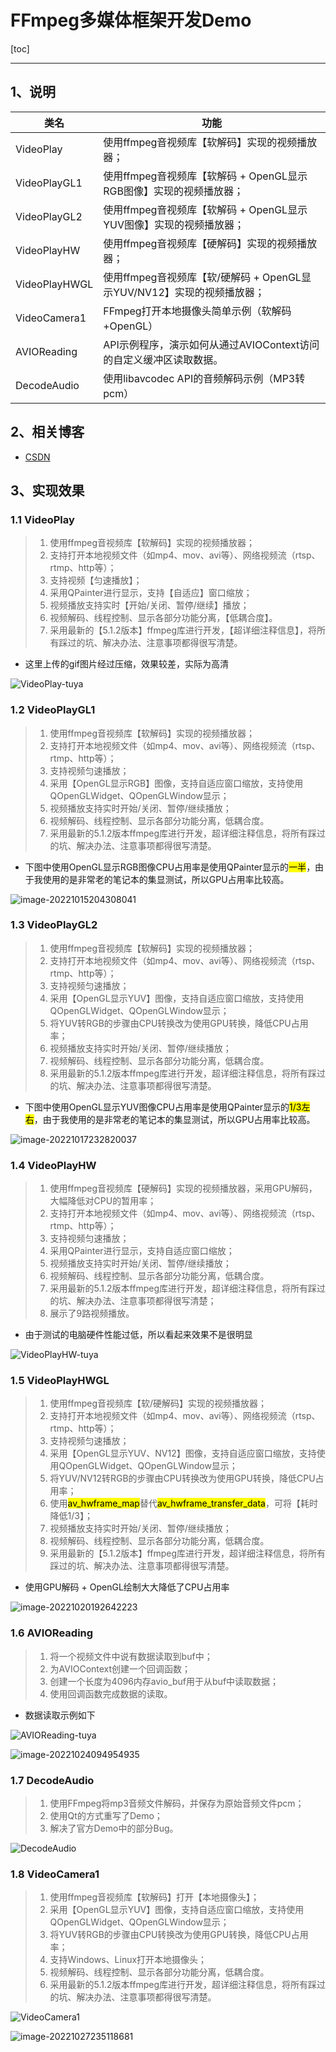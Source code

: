 # FFmpeg多媒体框架开发Demo

[toc]

---

## 1、说明

| 类名          | 功能                                                         |
| ------------- | ------------------------------------------------------------ |
| VideoPlay     | 使用ffmpeg音视频库【软解码】实现的视频播放器；               |
| VideoPlayGL1  | 使用ffmpeg音视频库【软解码 + OpenGL显示RGB图像】实现的视频播放器； |
| VideoPlayGL2  | 使用ffmpeg音视频库【软解码 + OpenGL显示YUV图像】实现的视频播放器； |
| VideoPlayHW   | 使用ffmpeg音视频库【硬解码】实现的视频播放器；               |
| VideoPlayHWGL | 使用ffmpeg音视频库【软/硬解码 + OpenGL显示YUV/NV12】实现的视频播放器； |
| VideoCamera1  | FFmpeg打开本地摄像头简单示例（软解码+OpenGL）                |
| AVIOReading   | API示例程序，演示如何从通过AVIOContext访问的自定义缓冲区读取数据。 |
| DecodeAudio   | 使用libavcodec API的音频解码示例（MP3转pcm）                 |




## 2、相关博客

* [CSDN](https://blog.csdn.net/qq_43627907/category_11660518.html?spm=1001.2014.3001.5482)

## 3、实现效果

### 1.1 VideoPlay

> 1. 使用ffmpeg音视频库【软解码】实现的视频播放器；
> 2. 支持打开本地视频文件（如mp4、mov、avi等）、网络视频流（rtsp、rtmp、http等）；
> 3. 支持视频【匀速播放】；
> 4. 采用QPainter进行显示，支持【自适应】窗口缩放；
> 5. 视频播放支持实时【开始/关闭、暂停/继续】播放；
> 6. 视频解码、线程控制、显示各部分功能分离，【低耦合度】。
> 7. 采用最新的【5.1.2版本】ffmpeg库进行开发，【超详细注释信息】，将所有踩过的坑、解决办法、注意事项都得很写清楚。

* 这里上传的gif图片经过压缩，效果较差，实际为高清

![VideoPlay-tuya](FFmpegDemo.assets/VideoPlay-tuya.gif)



### 1.2 VideoPlayGL1

> 1. 使用ffmpeg音视频库【软解码】实现的视频播放器；                                    
> 2.  支持打开本地视频文件（如mp4、mov、avi等）、网络视频流（rtsp、rtmp、http等）；           
> 3.   支持视频匀速播放；                                                   
> 4.   采用【OpenGL显示RGB】图像，支持自适应窗口缩放，支持使用QOpenGLWidget、QOpenGLWindow显示；
> 5.   视频播放支持实时开始/关闭、暂停/继续播放；                                      
> 6.   视频解码、线程控制、显示各部分功能分离，低耦合度。                                   
> 7.   采用最新的5.1.2版本ffmpeg库进行开发，超详细注释信息，将所有踩过的坑、解决办法、注意事项都得很写清楚。    
> 

* 下图中使用OpenGL显示RGB图像CPU占用率是使用QPainter显示的<mark>一半</mark>，由于我使用的是非常老的笔记本的集显测试，所以GPU占用率比较高。

![image-20221015204308041](FFmpegDemo.assets/image-20221015204308041.png)



### 1.3 VideoPlayGL2

> 1. 使用ffmpeg音视频库【软解码】实现的视频播放器；                                
> 2. 支持打开本地视频文件（如mp4、mov、avi等）、网络视频流（rtsp、rtmp、http等）；       
> 3. 支持视频匀速播放；                                               
> 4. 采用【OpenGL显示YUV】图像，支持自适应窗口缩放，支持使用QOpenGLWidget、QOpenGLWindow显示；
> 5. 将YUV转RGB的步骤由CPU转换改为使用GPU转换，降低CPU占用率；
> 6. 视频播放支持实时开始/关闭、暂停/继续播放；                                  
> 7. 视频解码、线程控制、显示各部分功能分离，低耦合度。                               
> 8. 采用最新的5.1.2版本ffmpeg库进行开发，超详细注释信息，将所有踩过的坑、解决办法、注意事项都得很写清楚。
> 

* 下图中使用OpenGL显示YUV图像CPU占用率是使用QPainter显示的<mark>1/3左右</mark>，由于我使用的是非常老的笔记本的集显测试，所以GPU占用率比较高。

![image-20221017232820037](FFmpegDemo.assets/image-20221017232820037.png)



### 1.4 VideoPlayHW

> 1. 使用ffmpeg音视频库【硬解码】实现的视频播放器，采用GPU解码， 大幅降低对CPU的暂用率；
> 2. 支持打开本地视频文件（如mp4、mov、avi等）、网络视频流（rtsp、rtmp、http等）；
> 3. 支持视频匀速播放；
> 4. 采用QPainter进行显示，支持自适应窗口缩放；
> 5. 视频播放支持实时开始/关闭、暂停/继续播放；
> 6. 视频解码、线程控制、显示各部分功能分离，低耦合度。
> 7. 采用最新的5.1.2版本ffmpeg库进行开发，超详细注释信息，将所有踩过的坑、解决办法、注意事项都得很写清楚；
> 8. 展示了9路视频播放。

* 由于测试的电脑硬件性能过低，所以看起来效果不是很明显

![VideoPlayHW-tuya](FFmpegDemo.assets/VideoPlayHW-tuya.png)



### 1.5 VideoPlayHWGL

> 1. 使用ffmpeg音视频库【软/硬解码】实现的视频播放器；                                           
> 2. 支持打开本地视频文件（如mp4、mov、avi等）、网络视频流（rtsp、rtmp、http等）；                    
> 3. 支持视频匀速播放；                                                            
> 4. 采用【OpenGL显示YUV、NV12】图像，支持自适应窗口缩放，支持使用QOpenGLWidget、QOpenGLWindow显示；  
> 5. 将YUV/NV12转RGB的步骤由CPU转换改为使用GPU转换，降低CPU占用率；                            
> 6. 使用<mark>av_hwframe_map</mark>替代<mark>av_hwframe_transfer_data</mark>，可将【耗时降低1/3】；              
> 7. 视频播放支持实时开始/关闭、暂停/继续播放；                                               
> 8. 视频解码、线程控制、显示各部分功能分离，低耦合度。                                            
> 9. 采用最新的【5.1.2版本】ffmpeg库进行开发，超详细注释信息，将所有踩过的坑、解决办法、注意事项都得很写清楚。           

* 使用GPU解码 + OpenGL绘制大大降低了CPU占用率

![image-20221020192642223](FFmpegDemo.assets/image-20221020192642223.png)



### 1.6 AVIOReading

> 1. 将一个视频文件中说有数据读取到buf中；
> 2. 为AVIOContext创建一个回调函数；
> 3. 创建一个长度为4096内存avio_buf用于从buf中读取数据；
> 4. 使用回调函数完成数据的读取。

* 数据读取示例如下

![AVIOReading-tuya](FFmpegDemo.assets/AVIOReading-tuya.gif)

![image-20221024094954935](FFmpegDemo.assets/image-20221024094954935.png)



### 1.7 DecodeAudio

> 1. 使用FFmpeg将mp3音频文件解码，并保存为原始音频文件pcm；
> 2. 使用Qt的方式重写了Demo；
> 3. 解决了官方Demo中的部分Bug。

![DecodeAudio](FFmpegDemo.assets/DecodeAudio.gif)



### 1.8 VideoCamera1

> 1. 使用ffmpeg音视频库【软解码】打开【本地摄像头】；                                       
> 2. 采用【OpenGL显示YUV】图像，支持自适应窗口缩放，支持使用QOpenGLWidget、QOpenGLWindow显示；
> 3. 将YUV转RGB的步骤由CPU转换改为使用GPU转换，降低CPU占用率；                          
> 4. 支持Windows、Linux打开本地摄像头；                                        
> 5. 视频解码、线程控制、显示各部分功能分离，低耦合度。                                     
> 6. 采用最新的5.1.2版本ffmpeg库进行开发，超详细注释信息，将所有踩过的坑、解决办法、注意事项都得很写清楚。      

![VideoCamera1](FFmpegDemo.assets/VideoCamera1.gif)

![image-20221027235118681](FFmpegDemo.assets/image-20221027235118681.png)
